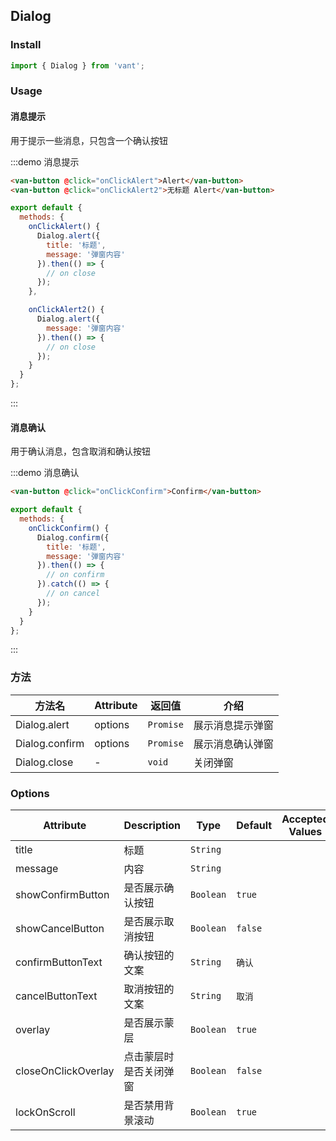 <script>
import { Dialog } from 'packages';

const message = '弹窗内容';

export default {
  methods: {
    onClickAlert() {
      Dialog.alert({
        title: '标题',
        message
      });
    },

    onClickAlert2() {
      Dialog.alert({
        message
      });
    },

    onClickConfirm() {
      Dialog.confirm({
        title: '标题',
        message
      }).catch(action => {
        console.log(action);
      });
    }
  }
};
</script>

## Dialog

### Install

```js
import { Dialog } from 'vant';
```

### Usage

#### 消息提示

用于提示一些消息，只包含一个确认按钮

:::demo 消息提示
```html
<van-button @click="onClickAlert">Alert</van-button>
<van-button @click="onClickAlert2">无标题 Alert</van-button>
```

```javascript
export default {
  methods: {
    onClickAlert() {
      Dialog.alert({
        title: '标题',
        message: '弹窗内容'
      }).then(() => {
        // on close
      });
    },

    onClickAlert2() {
      Dialog.alert({
        message: '弹窗内容'
      }).then(() => {
        // on close
      });
    }
  }
};
```
:::

#### 消息确认

用于确认消息，包含取消和确认按钮

:::demo 消息确认
```html
<van-button @click="onClickConfirm">Confirm</van-button>
```

```javascript
export default {
  methods: {
    onClickConfirm() {
      Dialog.confirm({
        title: '标题',
        message: '弹窗内容'
      }).then(() => {
        // on confirm
      }).catch(() => {
        // on cancel
      });
    }
  }
};
```
:::

### 方法

| 方法名 | Attribute | 返回值 | 介绍 |
|-----------|-----------|-----------|-------------|
| Dialog.alert | options | `Promise` | 展示消息提示弹窗 |
| Dialog.confirm | options | `Promise` | 展示消息确认弹窗 |
| Dialog.close | - | `void` | 关闭弹窗 |

### Options

| Attribute | Description | Type | Default | Accepted Values |
|-----------|-----------|-----------|-------------|-------------|
| title | 标题 | `String` | | |
| message | 内容 | `String` | | |
| showConfirmButton | 是否展示确认按钮 | `Boolean` |  `true` | |
| showCancelButton | 是否展示取消按钮 | `Boolean` |  `false` | |
| confirmButtonText | 确认按钮的文案 | `String` |  `确认` | |
| cancelButtonText | 取消按钮的文案 | `String` | `取消` | |
| overlay | 是否展示蒙层 | `Boolean` | `true` | |
| closeOnClickOverlay | 点击蒙层时是否关闭弹窗 | `Boolean` | `false` | |
| lockOnScroll | 是否禁用背景滚动 | `Boolean` | `true` | |
